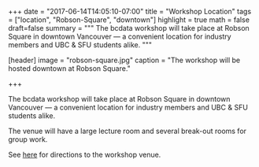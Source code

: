 +++
date = "2017-06-14T14:05:10-07:00"
title = "Workshop Location"
tags = ["location", "Robson-Square", "downtown"]
highlight = true
math = false
draft=false
summary = """
The bcdata workshop will take place at Robson Square in downtown Vancouver &mdash; a convenient location for industry members and UBC &amp; SFU students alike.
"""

[header]
  image = "robson-square.jpg"
  caption = "The workshop will be hosted downtown at Robson Square."

+++

The bcdata workshop will take place at Robson Square in downtown Vancouver &mdash; a convenient location for industry members and UBC &amp; SFU students alike.

The venue will have a large lecture room and several break-out rooms for group work.

See [here](https://www.google.ca/maps/dir//UBC+Robson+Square,+800+Robson+St,+Vancouver,+BC+V6Z+3B7/@49.2827322,-123.1232848,17z/data=!4m15!1m6!3m5!1s0x5486717fec4f633f:0xbc9df6183755b650!2sUBC+Robson+Square!8m2!3d49.2827322!4d-123.1210961!4m7!1m0!1m5!1m1!1s0x5486717fec4f633f:0xbc9df6183755b650!2m2!1d-123.1210961!2d49.2827322?hl=en) for directions to the workshop venue. 
